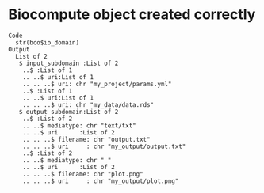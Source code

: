 # Biocompute object created correctly

    Code
      str(bco$io_domain)
    Output
      List of 2
       $ input_subdomain :List of 2
        ..$ :List of 1
        .. ..$ uri:List of 1
        .. .. ..$ uri: chr "my_project/params.yml"
        ..$ :List of 1
        .. ..$ uri:List of 1
        .. .. ..$ uri: chr "my_data/data.rds"
       $ output_subdomain:List of 2
        ..$ :List of 2
        .. ..$ mediatype: chr "text/txt"
        .. ..$ uri      :List of 2
        .. .. ..$ filename: chr "output.txt"
        .. .. ..$ uri     : chr "my_output/output.txt"
        ..$ :List of 2
        .. ..$ mediatype: chr " "
        .. ..$ uri      :List of 2
        .. .. ..$ filename: chr "plot.png"
        .. .. ..$ uri     : chr "my_output/plot.png"

